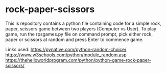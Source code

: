 # rock-paper-scissors
This is repository contains a python file containing code for a simple rock, paper, scissors game between two players (Computer vs User).
To play game, run the rpsgames.py file on command prompt, pick either rock, paper or scissors at random and press Enter to commence game.

Links used:
https://pynative.com/python-random-choice/
https://www.w3schools.com/python/module_random.asp
https://thehelloworldprogram.com/python/python-game-rock-paper-scissors/

